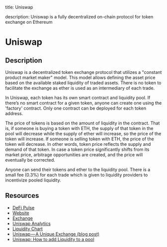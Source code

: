 title: Uniswap

description: Uniswap is a fully decentralized on-chain protocol for token exchange on Ethereum

# Uniswap

## Description

Uniswap is a decentralized token exchange protocol that utilizes a "constant product market maker" model. This model allows defining the asset price based on the available staked liquidity of traded assets. There is no token to facilitate the exchange as ether is used as an intermediary of each trade.

In Uniswap, each token has its own smart contract and liquidity pool. If there’s no smart contract for a given token, anyone can create one using the 'factory' contract. Only one contract can be deployed for each token address.

The price of tokens is based on the amount of liquidity in the contract. That is, if someone is buying a token with ETH, the supply of that token in the pool will decrease while the supply of ether will increase, so the price of the token will increase. If someone is selling token with ETH, the price of the token will decrease. In other words, token price reflects the supply and demand of that token. In case a token price significantly shifts from its market price, arbitrage opportunities are created, and the price will eventually be corrected.

Anyone can send their tokens and ether to the liquidity pool. There is a small fee \(0.3%\) for each trade which is given to liquidity providers to incentivize pooled liquidity.

## Resources

* [DeFi Pulse](https://defipulse.com/uniswap)
* [Website](https://uniswap.io/)
* [Exchange](https://uniswap.exchange/)
* [Uniswap Analytics](https://uniswap.info/)
* [Liquidity Chart](https://zumzoom.github.io/analytics/uniswap/liquidity.html)
* [Uniswap — A Unique Exchange \(blog post\)](https://medium.com/@cyrus.younessi/uniswap-a-unique-exchange-f4ef44f807bf)
* [Uniswap: How to add Liquidity to a pool](https://settle.finance/blog/uniswap-adding-liquidity/)
